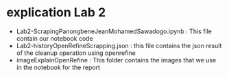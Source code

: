 # explication Lab 2
* Lab2-ScrapingPanongbeneJeanMohamedSawadogo.ipynb : This file contain our notebook code 
* Lab2-historyOpenRefineScrapping.json : this file contains the json result of the cleanup operation using openrefine
* imageExplainOpenRefine : This folder contains the images that we use in the notebook for the report
